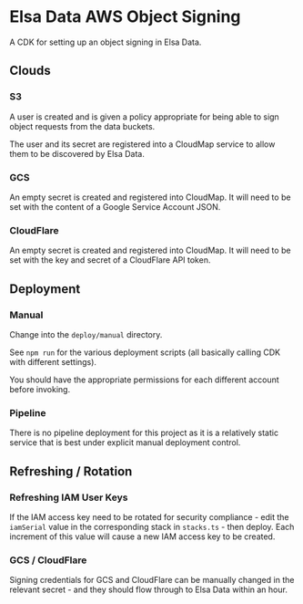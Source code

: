 # Elsa Data AWS Object Signing

A CDK for setting up an object signing in Elsa Data.

## Clouds

### S3

A user is created and is given a policy appropriate for being able to sign
object requests from the data buckets.

The user and its secret are registered into a CloudMap service
to allow them to be discovered by Elsa Data.

### GCS

An empty secret is created and registered into CloudMap. It will need to
be set with the content of a Google Service Account JSON.

### CloudFlare

An empty secret is created and registered into CloudMap. It will need to be
set with the key and secret of a CloudFlare API token.

## Deployment

### Manual

Change into the `deploy/manual` directory.

See `npm run` for the various deployment scripts (all basically calling CDK with different settings).

You should have the appropriate permissions for each different account before invoking.

### Pipeline

There is no pipeline deployment for this project as it is a relatively static
service that is best under explicit manual deployment control.

## Refreshing / Rotation

### Refreshing IAM User Keys

If the IAM access key need to be rotated for security compliance - edit
the `iamSerial` value in the corresponding stack in `stacks.ts` - then deploy.
Each increment of this
value will cause a new IAM access key to be created.

### GCS / CloudFlare

Signing credentials for GCS and CloudFlare can be manually changed in the relevant
secret - and they should flow through to Elsa Data within an hour.
